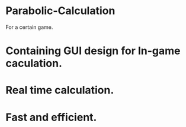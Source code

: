 # Parabolic-Calculation
For a certain game.
# Containing GUI design for In-game caculation.
# Real time calculation.
# Fast and efficient.
